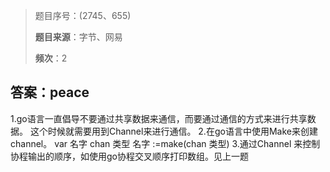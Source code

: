 > 题目序号：(2745、655)
>
> **题目来源**：字节、网易  
>
> **频次**：2

## 答案：peace

1.go语言一直倡导不要通过共享数据来通信，而要通过通信的方式来进行共享数据。
这个时候就需要用到Channel来进行通信。
2.在go语言中使用Make来创建channel。
var 名字 chan 类型
名字 :=make(chan 类型)
3.通过Channel 来控制协程输出的顺序，如使用go协程交叉顺序打印数组。见上一题

